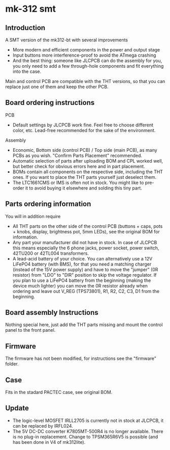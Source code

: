 # mk-312 smt

## Introduction

A SMT version of the mk312-bt with several improvements

- More modern and efficient components in the power and output stage
- Input buttons more interference-proof to avoid the ATmega crashing
- And the best thing: someone like JLCPCB can do the assembly for you, you only need to add a few through-hole components and fit everything into the case. 

Main and control PCB are compatible with the THT versions, so that you can replace just one of them and keep the other PCB.

## Board ordering instructions 

PCB
- Default settings by JLCPCB work fine. Feel free to choose different color, etc. Lead-free recommended for the sake of the environment.

Assembly
- Economic, Bottom side (control PCB) / Top side (main PCB), as many PCBs as you wish. "Confirm Parts Placement" recommended. 
- Automatic selection of parts after uploading BOM and CPL worked well, but better check for obvious errors here and in part placement. 
- BOMs contain all components on the respective side, including the THT ones. If you want to place the THT parts yourself just deselect them.
- The LTC1661CMS or IMS is often not in stock. You might like to pre-order it to avoid buying it elsewhere and solding this tiny part.  

## Parts ordering information

You will in addition require
- All THT parts on the other side of the control PCB (buttons + caps, pots + knobs, display, brightness pot, 5mm LEDs), see the original BOM for information.
- Any part your manufacturer did not have in stock. In case of JLCPCB this means especially the 6 phone jacks, power socket, power switch, 42TU200 or 42TL004 transformers.
- A lead-acid battery of your choice. You can alternatively use a 12V LiFePO4 battery (with BMS), for that you need a matching charger (instead of the 15V power supply) and have to move the "jumper" (0R resistor) from "LDO" to "DIR" position to skip the voltage regulator. If you plan to use a LiFePO4 battery from the beginning (making the device much lighter) you can move the 0R resistor already when ordering and leave out V_REG (TPS73801), R1, R2, C2, C3, D1 from the beginning. 

## Board assembly Instructions

Nothing special here, just add the THT parts missing and mount the control panel to the front panel.

## Firmware

The firmware has not been modified, for instructions see the "firmware" folder. 

## Case

Fits in the stadard PACTEC case, see original BOM. 

## Update

- The logic-level MOSFET IRLL2705 is currently not in stock at JLCPCB, it can be replaced by IRFL024.
- The 5V DC-DC converter K7805MT-500R4 is no longer available. There is no plug-in replacement. Change to TPSM365R6V5 is possible (and has been done in V4 of mk312lite).


